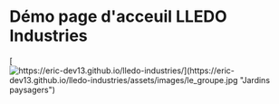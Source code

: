 # Démo page d'acceuil LLEDO Industries

[![https://eric-dev13.github.io/lledo-industries/](https://eric-dev13.github.io/lledo-industries/assets/images/le_groupe.jpg "Jardins paysagers")](https://eric-dev13.github.io/lledo-industries/)